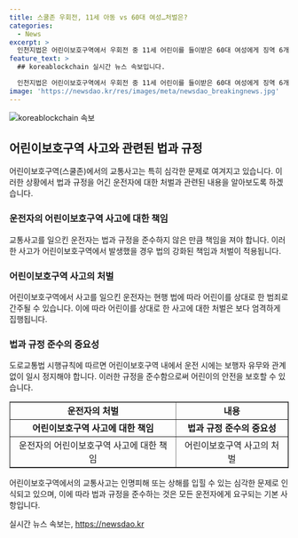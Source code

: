 ```yaml
---
title: 스쿨존 우회전, 11세 아동 vs 60대 여성…처벌은?
categories:
  - News
excerpt: >
  인천지법은 어린이보호구역에서 우회전 중 11세 어린이를 들이받은 60대 여성에게 징역 6개월에 집행유예 1년을 선고했다. 일시 정지를 하지 않고 우회전한 책임으로 기소된 A씨는 피해자와 합의하고 자동차 보험에 가입돼 있어 형량이 경감됐다. 재판부는 어린이를 보호하기 위한 법의 취지를 감안하여 가볍지 않은 죄임을 강조했다. 특히 어린이보호구역 내에서는 보행자 유무와 관계없이 일시 정지가 필요하다. (문장 수: 10, 글자 수: 314)
feature_text: >
  ## koreablockchain 실시간 뉴스 속보입니다.

  인천지법은 어린이보호구역에서 우회전 중 11세 어린이를 들이받은 60대 여성에게 징역 6개월에 집행유예 1년을 선고했다. 일시 정지를 하지 않고 우회전한 책임으로 기소된 A씨는 피해자와 합의하고 자동차 보험에 가입돼 있어 형량이 경감됐다. 재판부는 어린이를 보호하기 위한 법의 취지를 감안하여 가볍지 않은 죄임을 강조했다. 특히 어린이보호구역 내에서는 보행자 유무와 관계없이 일시 정지가 필요하다. (문장 수: 10, 글자 수: 314)
image: 'https://newsdao.kr/res/images/meta/newsdao_breakingnews.jpg'
---
```


<p><img src="https://newsdao.kr/res/images/meta/newsdao_breakingnews.jpg" alt="koreablockchain 속보" /></p>

<h2 data-ke-size="size26">어린이보호구역 사고와 관련된 법과 규정</h2>

<p data-ke-size="size16">어린이보호구역(스쿨존)에서의 교통사고는 특히 심각한 문제로 여겨지고 있습니다. 이러한 상황에서 법과 규정을 어긴 운전자에 대한 처벌과 관련된 내용을 알아보도록 하겠습니다.</p>

<h3>운전자의 어린이보호구역 사고에 대한 책임</h3>

<p data-ke-size="size16">교통사고를 일으킨 운전자는 법과 규정을 준수하지 않은 만큼 책임을 져야 합니다. 이러한 사고가 어린이보호구역에서 발생했을 경우 법의 강화된 책임과 처벌이 적용됩니다.</p>

<h3>어린이보호구역 사고의 처벌</h3>

<p data-ke-size="size16">어린이보호구역에서 사고를 일으킨 운전자는 현행 법에 따라 어린이를 상대로 한 범죄로 간주될 수 있습니다. 이에 따라 어린이를 상대로 한 사고에 대한 처벌은 보다 엄격하게 집행됩니다.</p>

<h3>법과 규정 준수의 중요성</h3>

<p data-ke-size="size16">도로교통법 시행규칙에 따르면 어린이보호구역 내에서 운전 시에는 보행자 유무와 관계없이 일시 정지해야 합니다. 이러한 규정을 준수함으로써 어린이의 안전을 보호할 수 있습니다.</p>

<table style="width: 100%;" border="1">
<tbody>
<tr>
<td style="text-align: center; height: 17px;"><b>운전자의 처벌</b></td>
<td style="text-align: center; height: 17px;"><b>내용</b></td>
</tr>
<tr>
<td style="text-align: center; height: 17px;"><b>어린이보호구역 사고에 대한 책임</b></td>
<td style="text-align: center; height: 17px;"><b>법과 규정 준수의 중요성</b></td>
</tr>
<tr>
<td style="text-align: center; height: 17px;">운전자의 어린이보호구역 사고에 대한 책임</td>
<td style="text-align: center; height: 17px;">어린이보호구역 사고의 처벌</td>
</tr>
</tbody>
</table>

<p data-ke-size="size16">어린이보호구역에서의 교통사고는 인명피해 또는 상해를 입힐 수 있는 심각한 문제로 인식되고 있으며, 이에 따라 법과 규정을 준수하는 것은 모든 운전자에게 요구되는 기본 사항입니다.</p>
실시간 뉴스 속보는, <a href="https://newsdao.kr" rel="dofollow">https://newsdao.kr</a>


